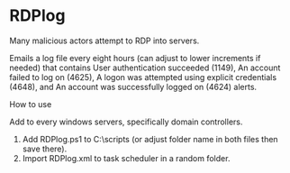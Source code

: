 # RDPlog

Many malicious actors attempt to RDP into servers.

Emails a log file every eight hours (can adjust to lower increments if needed) that contains User authentication succeeded (1149), An account failed to log on (4625), A logon was attempted using explicit credentials (4648), and An account was successfully logged on (4624) alerts.

How to use

Add to every windows servers, specifically domain controllers.

1. Add RDPlog.ps1 to C:\scripts (or adjust folder name in both files then save there).
2. Import RDPlog.xml to task scheduler in a random folder.
